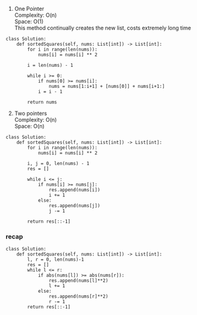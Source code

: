 1. One Pointer<br />
Complexity: O(n)<br />
Space: O(1)<br />
This method continually creates the new list, costs extremely long time
```
class Solution:
    def sortedSquares(self, nums: List[int]) -> List[int]:
        for i in range(len(nums)):
            nums[i] = nums[i] ** 2
            
        i = len(nums) - 1
            
        while i >= 0:
            if nums[0] >= nums[i]:
                nums = nums[1:i+1] + [nums[0]] + nums[i+1:]
            i = i - 1
 
        return nums
```
2. Two pointers<br />
Complexity: O(n)<br />
Space: O(n)
```
class Solution:
    def sortedSquares(self, nums: List[int]) -> List[int]:
        for i in range(len(nums)):
            nums[i] = nums[i] ** 2
            
        i, j = 0, len(nums) - 1
        res = []
        
        while i <= j:
            if nums[i] >= nums[j]:
                res.append(nums[i])
                i += 1
            else:
                res.append(nums[j])
                j -= 1
 
        return res[::-1]
```

### recap
```
class Solution:
    def sortedSquares(self, nums: List[int]) -> List[int]:
        l, r = 0, len(nums)-1
        res = []
        while l <= r:
            if abs(nums[l]) >= abs(nums[r]):
                res.append(nums[l]**2)
                l += 1
            else:
                res.append(nums[r]**2)
                r -= 1
        return res[::-1]
```